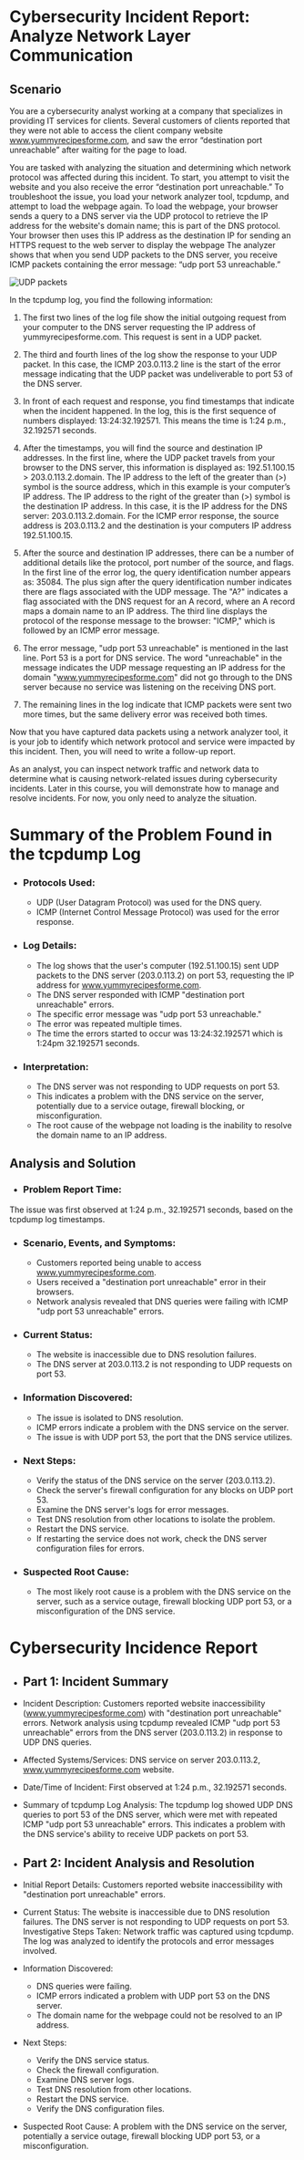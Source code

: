 # Cybersecurity Incident Report: Analyze Network Layer Communication

## Scenario
You are a cybersecurity analyst working at a company that specializes in providing IT services for clients. Several customers of clients reported that they were not able to access the client company website www.yummyrecipesforme.com, and saw the error “destination port unreachable” after waiting for the page to load. 

You are tasked with analyzing the situation and determining which network protocol was affected during this incident. To start, you attempt to visit the website and you also receive the error “destination port unreachable.” To troubleshoot the issue, you load your network analyzer tool, tcpdump, and attempt to load the webpage again. To load the webpage, your browser sends a query to a DNS server via the UDP protocol to retrieve the IP address for the website's domain name; this is part of the DNS protocol. Your browser then uses this IP address as the destination IP for sending an HTTPS request to the web server to display the webpage  The analyzer shows that when you send UDP packets to the DNS server, you receive ICMP packets containing the error message: “udp port 53 unreachable.”

![UDP packets](./ip.jpg)

In the tcpdump log, you find the following information:

1. The first two lines of the log file show the initial outgoing request from your computer to the DNS server requesting the IP address of yummyrecipesforme.com. This request is sent in a UDP packet.

2. The third and fourth lines of the log show the response to your UDP packet. In this case, the ICMP 203.0.113.2 line is the start of the error message indicating that the UDP packet was undeliverable to port 53 of the DNS server.

3. In front of each request and response, you find timestamps that indicate when the incident happened. In the log, this is the first sequence of numbers displayed: 13:24:32.192571. This means the time is 1:24 p.m., 32.192571 seconds.

4. After the timestamps, you will find the source and destination IP addresses. In the first line, where the UDP packet travels from your browser to the DNS server, this information is displayed as: 192.51.100.15 > 203.0.113.2.domain. The IP address to the left of the greater than (>) symbol is the source address, which in this example is your computer’s IP address. The IP address to the right of the greater than (>) symbol is the destination IP address. In this case, it is the IP address for the DNS server: 203.0.113.2.domain. For the ICMP error response, the source address is 203.0.113.2 and the destination is your computers IP address 192.51.100.15.

5. After the source and destination IP addresses, there can be a number of additional details like the protocol, port number of the source, and flags. In the first line of the error log, the query identification number appears as: 35084. The plus sign after the query identification number indicates there are flags associated with the UDP message. The "A?" indicates a flag associated with the DNS request for an A record, where an A record maps a domain name to an IP address. The third line displays the protocol of the response message to the browser: "ICMP," which is followed by an ICMP error message.

6. The error message, "udp port 53 unreachable" is mentioned in the last line. Port 53 is a port for DNS service. The word "unreachable" in the message indicates the UDP message requesting an IP address for the domain "www.yummyrecipesforme.com" did not go through to the DNS server because no service was listening on the receiving DNS port.

7. The remaining lines in the log indicate that ICMP packets were sent two more times, but the same delivery error was received both times. 

Now that you have captured data packets using a network analyzer tool, it is your job to identify which network protocol and service were impacted by this incident. Then, you will need to write a follow-up report. 

As an analyst, you can inspect network traffic and network data to determine what is causing network-related issues during cybersecurity incidents. Later in this course, you will demonstrate how to manage and resolve incidents. For now, you only need to analyze the situation. 

# Summary of the Problem Found in the tcpdump Log
* ### Protocols Used:
  * UDP (User Datagram Protocol) was used for the DNS query.
  * ICMP (Internet Control Message Protocol) was used for the error response.

* ### Log Details:
  * The log shows that the user's computer (192.51.100.15) sent UDP packets to the DNS server (203.0.113.2) on port 53, requesting the IP address for www.yummyrecipesforme.com.
  * The DNS server responded with ICMP "destination port unreachable" errors.
  * The specific error message was "udp port 53 unreachable."
  * The error was repeated multiple times.
  * The time the errors started to occur was 13:24:32.192571 which is 1:24pm 32.192571 seconds.

* ### Interpretation:
  * The DNS server was not responding to UDP requests on port 53.
  * This indicates a problem with the DNS service on the server, potentially due to a service outage, firewall blocking, or misconfiguration.
  * The root cause of the webpage not loading is the inability to resolve the domain name to an IP address.

## Analysis and Solution
* ### Problem Report Time: 
The issue was first observed at 1:24 p.m., 32.192571 seconds, based on the tcpdump log timestamps.

* ### Scenario, Events, and Symptoms:
  * Customers reported being unable to access www.yummyrecipesforme.com.
  * Users received a "destination port unreachable" error in their browsers.
  * Network analysis revealed that DNS queries were failing with ICMP "udp port 53 unreachable" errors.

* ### Current Status:
  * The website is inaccessible due to DNS resolution failures.
  * The DNS server at 203.0.113.2 is not responding to UDP requests on port 53.

* ### Information Discovered:
  * The issue is isolated to DNS resolution.
  * ICMP errors indicate a problem with the DNS service on the server.
  * The issue is with UDP port 53, the port that the DNS service utilizes.

* ### Next Steps:
  * Verify the status of the DNS service on the server (203.0.113.2).
  * Check the server's firewall configuration for any blocks on UDP port 53.
  * Examine the DNS server's logs for error messages.
  * Test DNS resolution from other locations to isolate the problem.
  * Restart the DNS service.
  * If restarting the service does not work, check the DNS server configuration files for errors.

* ### Suspected Root Cause:
  * The most likely root cause is a problem with the DNS service on the server, such as a service outage, firewall blocking UDP port 53, or a misconfiguration of the DNS service.


# Cybersecurity Incidence Report
* ## Part 1: Incident Summary

* Incident Description: Customers reported website inaccessibility (www.yummyrecipesforme.com) with "destination port unreachable" errors. Network analysis using tcpdump revealed ICMP "udp port 53 unreachable" errors from the DNS server (203.0.113.2) in response to UDP DNS queries.
* Affected Systems/Services: DNS service on server 203.0.113.2, www.yummyrecipesforme.com website.
* Date/Time of Incident: First observed at 1:24 p.m., 32.192571 seconds.
* Summary of tcpdump Log Analysis: The tcpdump log showed UDP DNS queries to port 53 of the DNS server, which were met with repeated ICMP "udp port 53 unreachable" errors. This indicates a problem with the DNS service's ability to receive UDP packets on port 53.

* ## Part 2: Incident Analysis and Resolution

* Initial Report Details: Customers reported website inaccessibility with "destination port unreachable" errors.
* Current Status: The website is inaccessible due to DNS resolution failures. The DNS server is not responding to UDP requests on port 53.
Investigative Steps Taken: Network traffic was captured using tcpdump. The log was analyzed to identify the protocols and error messages involved.
* Information Discovered:
  * DNS queries were failing.
  * ICMP errors indicated a problem with UDP port 53 on the DNS server.
  * The domain name for the webpage could not be resolved to an IP address.
* Next Steps:
  * Verify the DNS service status.
  * Check the firewall configuration.
  * Examine DNS server logs.
  * Test DNS resolution from other locations.
  * Restart the DNS service.
  * Verify the DNS configuration files.
* Suspected Root Cause: A problem with the DNS service on the server, potentially a service outage, firewall blocking UDP port 53, or a misconfiguration.
